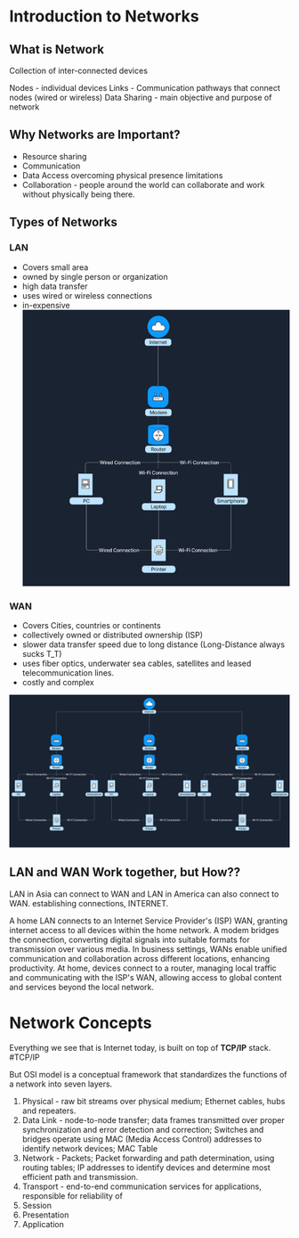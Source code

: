 # Introduction to Networks
## What is Network

Collection of inter-connected devices

Nodes - individual devices
Links - Communication pathways that connect nodes (wired or wireless)
Data Sharing - main objective and purpose of network

## Why Networks are Important?

- Resource sharing
- Communication
- Data Access overcoming physical presence limitations
- Collaboration - people around the world can collaborate and work without physically being there.

## Types of Networks

### LAN

- Covers small area
- owned by single person or organization
- high data transfer
- uses wired or wireless connections
- in-expensive
![](../Pasted%20image%2020250312142027.png)
### WAN

- Covers Cities, countries or continents
- collectively owned or distributed ownership (ISP)
- slower data transfer speed due to long distance (Long-Distance always sucks T_T)
- uses fiber optics, underwater sea cables, satellites and leased telecommunication lines.
- costly and complex

![](../Pasted%20image%2020250312142200.png)

## LAN and WAN Work together, but How??

LAN in Asia can connect to WAN and LAN in America can also connect to WAN. establishing connections, INTERNET.

A home LAN connects to an Internet Service Provider's (ISP) WAN, granting internet access to all devices within the home network. A modem bridges the connection, converting digital signals into suitable formats for transmission over various media. In business settings, WANs enable unified communication and collaboration across different locations, enhancing productivity. At home, devices connect to a router, managing local traffic and communicating with the ISP's WAN, allowing access to global content and services beyond the local network.

<div style="page-break-after: always;"></div>

# Network Concepts

Everything we see that is Internet today, is built on top of **TCP/IP** stack. #TCP/IP

But OSI model is a conceptual framework that standardizes the functions of a network into seven layers. 
1. Physical - raw bit streams over physical medium; Ethernet cables, hubs and repeaters.
2. Data Link - node-to-node transfer; data frames transmitted over proper synchronization and error detection and correction; Switches and bridges operate using MAC (Media Access Control) addresses to identify network devices; MAC Table
3. Network - Packets; Packet forwarding and path determination, using routing tables; IP addresses to identify devices and determine most efficient path and transmission.
4. Transport - end-to-end communication services for applications, responsible for reliability of 
5. Session
6. Presentation
7. Application